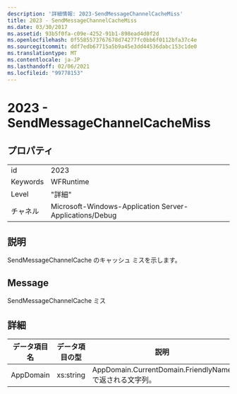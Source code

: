 ```yaml
---
description: '詳細情報: 2023-SendMessageChannelCacheMiss'
title: 2023 - SendMessageChannelCacheMiss
ms.date: 03/30/2017
ms.assetid: 93b5f0fa-c09e-4252-91b1-898ead4d0f2d
ms.openlocfilehash: 0f5585573767678d74277fc0bb6f0112bfa37c4e
ms.sourcegitcommit: ddf7edb67715a5b9a45e3dd44536dabc153c1de0
ms.translationtype: MT
ms.contentlocale: ja-JP
ms.lasthandoff: 02/06/2021
ms.locfileid: "99778153"
---
```

# <a name="2023---sendmessagechannelcachemiss"></a>2023 - SendMessageChannelCacheMiss

## <a name="properties"></a>プロパティ  
  
|||  
|-|-|  
|id|2023|  
|Keywords|WFRuntime|  
|Level|"詳細"|  
|チャネル|Microsoft-Windows-Application Server-Applications/Debug|  
  
## <a name="description"></a>説明  

 SendMessageChannelCache のキャッシュ ミスを示します。  
  
## <a name="message"></a>Message  

 SendMessageChannelCache ミス  
  
## <a name="details"></a>詳細  
  
|データ項目名|データ項目の型|説明|  
|--------------------|--------------------|-----------------|  
|AppDomain|xs:string|AppDomain.CurrentDomain.FriendlyName で返される文字列。|
